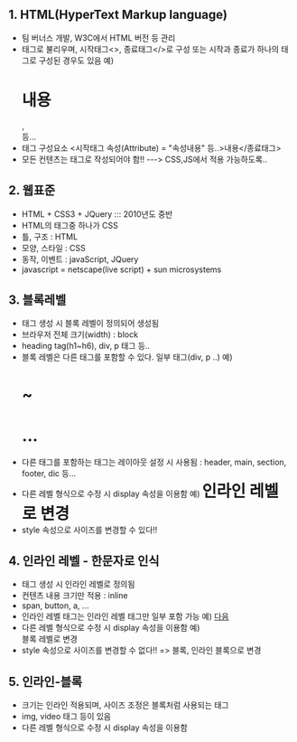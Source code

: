 ## 1. HTML(HyperText Markup language)
- 팀 버너스 개발, W3C에서 HTML 버전 등 관리
- 태그로 불리우며, 시작태그<>, 종료태그</>로 구성
  또는 시작과 종료가 하나의 태그로 구성된 경우도 있음
 예) <h1>내용</h1>,<br/> 등...
 - 태그 구성요소
  <시작태그 속성(Attribute) = "속성내용" 등..>내용</종료태그>
- 모든 컨텐츠는 태그로 작성되어야 함!! ---> CSS,JS에서 적용 가능하도록..


## 2. 웹표준
- HTML + CSS3 + JQuery ::: 2010년도 중반
- HTML의 태그중 하나가 CSS
- 틀, 구조 : HTML
- 모양, 스타일 : CSS
- 동작, 이벤트 : javaScript, JQuery
- javascript = netscape(live script) + sun microsystems
## 3. 블록레벨
- 태그 생성 시 블록 레벨이 정의되어 생성됨
- 브라우저 전체 크기(width) : block
- heading tag(h1~h6), div, p 태그 등..
- 블록 레벨은 다른 태그를 포함할 수 있다. 일부 태그(div, p ..)
  예) <div>
        <h1>~<h1>
        ...
      </div>
- 다른 태그를 포함하는 태그는 레이아웃 설정 시 사용됨
  : header, main, section, footer, dic 등...
- 다른 레벨 형식으로 수정 시 display 속성을 이용함
  예) <h1 style = "display:inline">인라인 레벨로 변경</h1>
- style 속성으로 사이즈를 변경할 수 있다!!


## 4. 인라인 레벨 - 한문자로 인식
- 태그 생성 시 인라인 레벨로 정의됨
- 컨텐츠 내용 크기만 적용 : inline
- span, button, a, ...
- 인라인 레벨 태그는 인라인 레벨 태그만 일부 포함 가능
  예) <span> <a href="">다음</a> </span>
- 다른 레벨 형식으로 수정 시 display 속성을 이용함
  예) <span style="display : block">블록 레벨로 변경 </span>
- style 속성으로 사이즈를 변경할 수 없다!! => 블록, 인라인 블록으로 변경 


## 5. 인라인-블록
- 크기는 인라인 적용되며, 사이즈 조정은 블록처럼 사용되는 태그
- img, video 태그 등이 있음
- 다른 레벨 형식으로 수정 시 display 속성을 이용함




